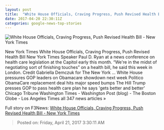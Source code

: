 ```yaml
---
layout: post
title:  "White House Officials, Craving Progress, Push Revised Health Bill - New York Times"
date: 2017-04-20 22:30:11Z
categories: google-news-top-stories
---
```


![White House Officials, Craving Progress, Push Revised Health Bill - New York Times](https://static01.nyt.com/images/2017/04/21/us/21HEALTH-01/21HEALTH-01-facebookJumbo.jpg)

New York Times White House Officials, Craving Progress, Push Revised Health Bill New York Times Speaker Paul D. Ryan at a news conference on health care legislation at the Capitol early this month. “We're in the midst of negotiating sort of finishing touches” on a health bill, he said this week in London. Credit Gabriella Demczuk for The New York ... White House pressures GOP leaders on Obamacare showdown next week Politico ObamaCare replacement deal hits major speed bumps The Hill Trump presses GOP to pass health care plan he says 'gets better and better' Chicago Tribune Washington Times - Washington Post (blog) - The Boston Globe - Los Angeles Times all 347 news articles »


Full story on F3News: [White House Officials, Craving Progress, Push Revised Health Bill - New York Times](http://www.f3nws.com/n/MyMxbB)

> Posted on: Friday, April 21, 2017 3:30:11 AM
